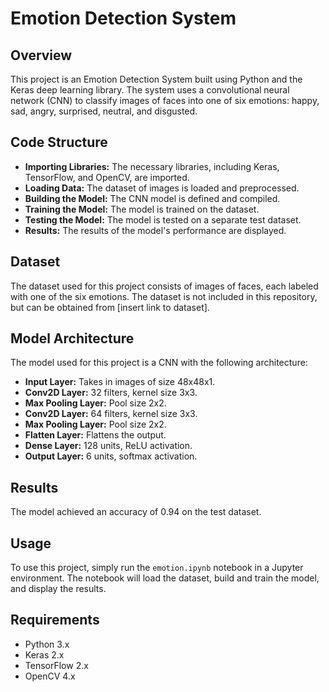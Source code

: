 # Emotion Detection System

## Overview
This project is an Emotion Detection System built using Python and the Keras deep learning library. The system uses a convolutional neural network (CNN) to classify images of faces into one of six emotions: happy, sad, angry, surprised, neutral, and disgusted.

## Code Structure
- **Importing Libraries:** The necessary libraries, including Keras, TensorFlow, and OpenCV, are imported.
- **Loading Data:** The dataset of images is loaded and preprocessed.
- **Building the Model:** The CNN model is defined and compiled.
- **Training the Model:** The model is trained on the dataset.
- **Testing the Model:** The model is tested on a separate test dataset.
- **Results:** The results of the model's performance are displayed.

## Dataset
The dataset used for this project consists of images of faces, each labeled with one of the six emotions. The dataset is not included in this repository, but can be obtained from [insert link to dataset].

## Model Architecture
The model used for this project is a CNN with the following architecture:
- **Input Layer:** Takes in images of size 48x48x1.
- **Conv2D Layer:** 32 filters, kernel size 3x3.
- **Max Pooling Layer:** Pool size 2x2.
- **Conv2D Layer:** 64 filters, kernel size 3x3.
- **Max Pooling Layer:** Pool size 2x2.
- **Flatten Layer:** Flattens the output.
- **Dense Layer:** 128 units, ReLU activation.
- **Output Layer:** 6 units, softmax activation.

## Results
The model achieved an accuracy of 0.94 on the test dataset.

## Usage
To use this project, simply run the `emotion.ipynb` notebook in a Jupyter environment. The notebook will load the dataset, build and train the model, and display the results.

## Requirements
- Python 3.x
- Keras 2.x
- TensorFlow 2.x
- OpenCV 4.x